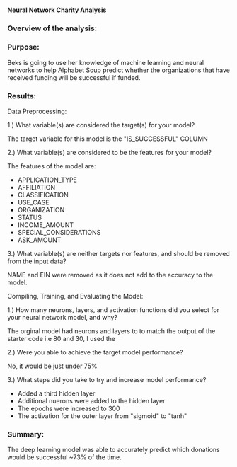 #### Neural Network Charity Analysis

### Overview of the analysis: 

### Purpose:

Beks is going to use her knowledge of machine learning and neural networks to help Alphabet Soup predict whether the organizations that have received funding will be successful if funded.

### Results: 

Data Preprocessing:
 
1.) What variable(s) are considered the target(s) for your model?

   The target variable for this model is the "IS_SUCCESSFUL" COLUMN

2.) What variable(s) are considered to be the features for your model?

   The features of the model are:

   - APPLICATION_TYPE          
   - AFFILIATION               
   - CLASSIFICATION            
   - USE_CASE                  
   - ORGANIZATION              
   - STATUS                    
   - INCOME_AMOUNT                
   - SPECIAL_CONSIDERATIONS     
   - ASK_AMOUNT                   

3.) What variable(s) are neither targets nor features, and should be removed from the input data?

   NAME and EIN were removed as it does not add to the accuracy to the model. 

Compiling, Training, and Evaluating the Model:

1.) How many neurons, layers, and activation functions did you select for your neural network model, and why?

The orginal model had neurons and layers to to match the output of the starter code i.e 80 and 30, I used the 

2.) Were you able to achieve the target model performance?

No, it would be just under 75%

3.) What steps did you take to try and increase model performance?

- Added a third hidden layer
- Additional nuerons were added to the hidden layer
- The epochs were increased to 300
- The activation for the outer layer from "sigmoid" to "tanh" 


### Summary: 

The deep learning model was able to accurately predict which donations would be successful ~73% of the time.  
